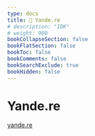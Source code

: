 ```yaml
---
type: docs
title: 🔷 Yande.re
# description: "IDK"
# weight: 900
bookCollapseSection: false
bookFlatSection: false
bookToc: false
bookComments: false
bookSearchExclude: true
bookHidden: false
---
```


# Yande.re

[yande.re](https://yande.re?nt)
